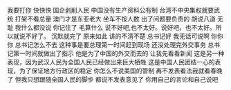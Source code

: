 我要打你
快快快
国企剥削人民
中国没有生产资料公有制
台湾不中央集权就要武统
打架不看总量
澳门才是东亚老大
坐车不按人数
出了问题要负责的
胡说八道
无耻
我什么都没说
你记住了
毛算什么
说不好吧,也不太好。说好吧，也不太好。所以就说不好了。
沉默就完了
原来如此
讲的不清不楚
总书记好
我无话可说啊
你你你
总书记怎么不去
这种事是要总理第一时间赶到现场
还没处理完外交事务
总书记第一时间就做出了指示
他是为了中国的外交而去的
让我先看看新闻
这是另一种表现，因为武汉人民为全国人民已经做出来巨大牺牲
这是中国人民团结一心的表现，为了保证地方行政区的稳定
你怎么不说美国的管制
再不发表看法我就看春晚了
但我只想跟随全国人民的脚步
都说不发表意见了
你用自己的言论和自己说吧
